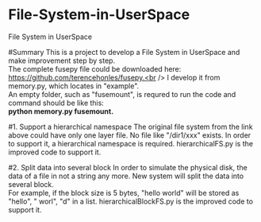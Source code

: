 # File-System-in-UserSpace
File System in UserSpace

#Summary
This is a project to develop a File System in UserSpace and make improvement step by step.<br />
The complete fusepy file could be downloaded here: https://github.com/terencehonles/fusepy.<br />
I develop it from memory.py, which locates in "example\".<br />
An empty folder, such as "fusemount", is requred to run the code and command should be like this: <br />
<b>python memory.py fusemount.</b>

#1. Support a hierarchical namespace
The original file system from the link above could have only one layer file. No file like "/dir1/xxx" exists. In order to support it, a hierarchical namespace is required.
hierarchicalFS.py is the improved code to support it.

#2. Split data into several block
In order to simulate the physical disk, the data of a file in not a string any more. New system will split the data into several block.<br />
For example, if the block size is 5 bytes, "hello world" will be stored as "hello", " worl", "d" in a list.
hierarchicalBlockFS.py is the improved code to support it.
